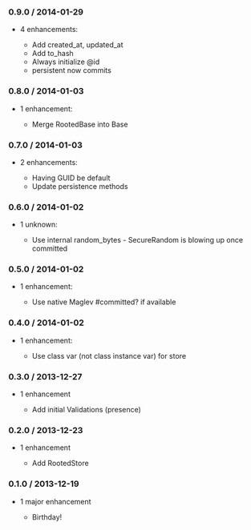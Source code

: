 ### 0.9.0 / 2014-01-29

* 4 enhancements:

  * Add created_at, updated_at
  * Add to_hash
  * Always initialize @id
  * persistent now commits


### 0.8.0 / 2014-01-03

* 1 enhancement:

  * Merge RootedBase into Base


### 0.7.0 / 2014-01-03

* 2 enhancements:

  * Having GUID be default
  * Update persistence methods


### 0.6.0 / 2014-01-02

* 1 unknown:

  * Use internal random_bytes - SecureRandom is blowing up once committed


### 0.5.0 / 2014-01-02

* 1 enhancement:

  * Use native Maglev #committed? if available


### 0.4.0 / 2014-01-02

* 1 enhancement:

  * Use class var (not class instance var) for store


### 0.3.0 / 2013-12-27

* 1 enhancement

  * Add initial Validations (presence)


### 0.2.0 / 2013-12-23

* 1 enhancement

  * Add RootedStore


### 0.1.0 / 2013-12-19

* 1 major enhancement

  * Birthday!
